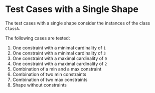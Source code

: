 # Test Cases with a Single Shape

The test cases with a single shape consider the instances of the class `ClassA`.

The following cases are tested:
1. One constraint with a minimal cardinality of `1`
2. One constraint with a minimal cardinality of `3`
3. One constraint with a maximal cardinality of `0`
4. One constraint with a maximal cardinality of `2`
5. Combination of a min and a max constraint
6. Combination of two min constraints
7. Combination of two max constraints
8. Shape without constraints

